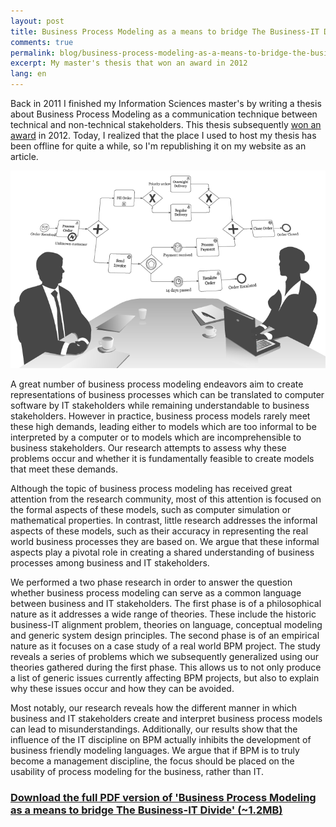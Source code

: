 ```yaml
---
layout: post
title: Business Process Modeling as a means to bridge The Business-IT Divide
comments: true
permalink: blog/business-process-modeling-as-a-means-to-bridge-the-business-it-divide/
excerpt: My master's thesis that won an award in 2012
lang: en
---
```


Back in 2011 I finished my Information Sciences master's by writing a thesis about Business Process Modeling as a communication technique between technical and non-technical stakeholders. This thesis subsequently [won an award](/blog/good-gravy-i-won-an-award/) in 2012. Today, I realized that the place I used to host my thesis has been offline for quite a while, so I'm republishing it on my website as an article. 

![Collaborative model building](/assets/02-12-2019-collaborative-model-building.png)

A great number of business process modeling endeavors aim to create representations of business processes which can be translated to computer software by IT stakeholders while remaining understandable to business stakeholders. However in practice, business process models rarely meet these high demands, leading either to models which are too informal to be interpreted by a computer or to models which are incomprehensible to business stakeholders. Our research attempts to assess why these problems occur and whether it is fundamentally feasible to create models that meet these demands.

Although the topic of business process modeling has received great attention from the research community, most of this attention is focused on the formal aspects of these models, such as computer simulation or mathematical properties. In contrast, little research addresses the informal aspects of these models, such as their accuracy in representing the real world business processes they are based on. We argue that these informal aspects play a pivotal role in creating a shared understanding of business processes among business and IT stakeholders.

We performed a two phase research in order to answer the question whether business process modeling can serve as a common language between business and IT stakeholders. The first phase is of a philosophical nature as it addresses a wide range of theories. These include the historic business-IT alignment problem, theories on language, conceptual modeling and generic system design principles. The second phase is of an empirical nature as it focuses on a case study of a real world BPM project. The study reveals a series of problems which we subsequently generalized using our theories gathered during the first phase. This allows us to not only produce a list of generic issues currently affecting BPM projects, but also to explain why these issues occur and how they can be avoided.

Most notably, our research reveals how the different manner in which business and IT stakeholders create and interpret business process models can lead to misunderstandings. Additionally, our results show that the influence of the IT discipline on BPM actually inhibits the development of business friendly modeling languages. We argue that if BPM is to truly become a management discipline, the focus should be placed on the usability of process modeling for the business, rather than IT.

### [Download the full PDF version of 'Business Process Modeling as a means to bridge The Business-IT Divide' (~1.2MB)](/assets/m_devillers_-_thesis.pdf)